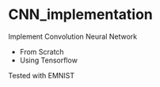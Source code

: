# CNN_implementation
Implement Convolution Neural Network

- From Scratch
- Using Tensorflow

Tested with EMNIST
